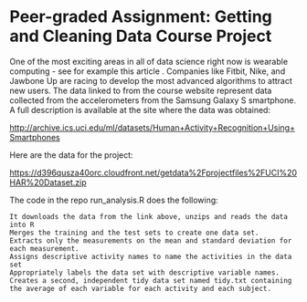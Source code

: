 # Peer-graded Assignment: Getting and Cleaning Data Course Project

One of the most exciting areas in all of data science right now is wearable computing - see for example this article . Companies like Fitbit, Nike, and Jawbone Up are racing to develop the most advanced algorithms to attract new users. The data linked to from the course website represent data collected from the accelerometers from the Samsung Galaxy S smartphone. A full description is available at the site where the data was obtained:

http://archive.ics.uci.edu/ml/datasets/Human+Activity+Recognition+Using+Smartphones

Here are the data for the project:

https://d396qusza40orc.cloudfront.net/getdata%2Fprojectfiles%2FUCI%20HAR%20Dataset.zip

The code in the repo run_analysis.R does the following:

    It downloads the data from the link above, unzips and reads the data into R
    Merges the training and the test sets to create one data set.
    Extracts only the measurements on the mean and standard deviation for each measurement.
    Assigns descriptive activity names to name the activities in the data set
    Appropriately labels the data set with descriptive variable names.
    Creates a second, independent tidy data set named tidy.txt containing the average of each variable for each activity and each subject.
